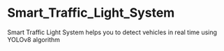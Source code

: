 # Smart_Traffic_Light_System
Smart Traffic Light System helps you to detect vehicles in real time using YOLOv8 algorithm
